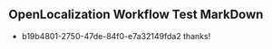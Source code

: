 ## OpenLocalization Workflow Test MarkDown
* b19b4801-2750-47de-84f0-e7a32149fda2 thanks!

<!--HONumber=Aug16_HO5-->


